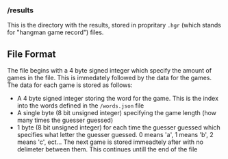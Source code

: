 ### /results
This is the directory with the results, stored in propritary `.hgr` (which stands for "hangman game record") files.
## File Format
The file begins with a 4 byte signed integer which specify the amount of games in the file. This is immedately followed by the data for the games. The data for each game is stored as follows:
 - A 4 byte signed integer storing the word for the game. This is the index into the words defined in the `/words.json` file
 - A single byte (8 bit unsigned integer) specifying the game length (how many times the guesser guessed)
 - 1 byte (8 bit unsigned integer) for each time the guesser guessed which specifies what letter the guesser guessed. 0 means 'a', 1 means 'b', 2 means 'c', ect...
The next game is stored immeadtely after with no delimeter between them. This continues untill the end of the file